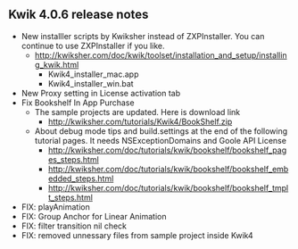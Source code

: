
## Kwik 4.0.6 release notes
* New installler scripts by Kwiksher instead of ZXPInstaller. You can continue to use ZXPInstaller if you like.
	* http://kwiksher.com/doc/kwik/toolset/installation_and_setup/installing_kwik.html
		* Kwik4_installer_mac.app
		* Kwik4_installer_win.bat
* New Proxy setting in License activation tab
* Fix Bookshelf In App Purchase
	* The sample projects are updated. Here is download link
		* http://kwiksher.com/tutorials/Kwik4/BookShelf.zip
	* About debug mode tips and build.settings at the end of the following tutorial pages. It needs NSExceptionDomains and Goole API License
		* http://kwiksher.com/doc/tutorials/kwik/bookshelf/bookshelf_pages_steps.html
		* http://kwiksher.com/doc/tutorials/kwik/bookshelf/bookshelf_embedded_steps.html
		* http://kwiksher.com/doc/tutorials/kwik/bookshelf/bookshelf_tmplt_steps.html
* FIX: playAnimation
* FIX: Group Anchor for Linear Animation
* FIX: filter transition nil check
* FIX: removed unnessary files from sample project inside Kwik4 